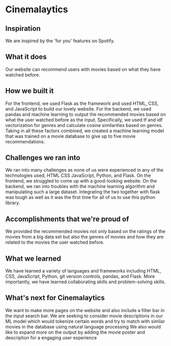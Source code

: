 # Cinemalaytics

## Inspiration

We are inspired by the 'for you' features on Spotify.

## What it does

Our website can recommend users with movies based on what they have watched before.

## How we built it

For the frontend, we used Flask as the framework and used HTML, CSS, and JavaScript to build our lovely website. For the backend, we used pandas and machine learning to output the recommended movies based on what the user watched before as the input. Specifically, we used tf and idf vectorization for genres and calculate cosine similarities based on genres. Taking in all these factors combined, we created a machine learning model that was trained on a movie database to give up to five movie recommendations.

## Challenges we ran into

We ran into many challenges as none of us were experienced in any of the technologies used, HTML CSS JavaScript, Python, and Flask. On the frontend, we struggled to come up with a good-looking website. On the backend, we ran into troubles with the machine learning algorithm and manipulating such a large dataset. Integrating the two together with flask was tough as well as it was the first time for all of us to use this python library.

## Accomplishments that we're proud of

We provided the recommended movies not only based on the ratings of the movies from a big data set but also the genres of movies and how they are related to the movies the user watched before.

## What we learned

We have learned a variety of languages and frameworks including HTML, CSS, JavaScript, Python, git version controls, pandas, and Flask. More importantly, we have learned collaborating skills and problem-solving skills.

## What's next for Cinemalaytics

We want to make more pages on the website and also include a filter bar in the input search bar. We are seeking to consider movie descriptions in our ML model which would tokenize certain words and try to match with similar movies in the database using natural language processing We also would like to expand more on the output by adding the movie poster and description for a engaging user experience
